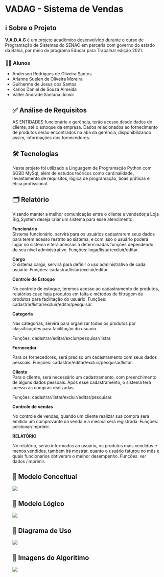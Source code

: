 # VADAG - Sistema de Vendas

<h2>ℹ Sobre o Projeto</h2>
 <b>V.A.D.A.G</b> é um projeto acadêmico desenvolvido durante o curso de Programação de Sistemas do SENAC em parceria com governo do estado da Bahia, por meio do programa Educar para Trabalhar edição 2021.
 
 <h3>👨‍🎓 Alunos</h3>
 <ul>
 <li>Anderson Rodrigues de Oliveira Santos</li>
 <li>Arianne Suelen de Oliveira Moreira</li>
 <li>Guilherme de Jesus dos Santos</li>
  <li>Karlos Daniel de Souza Almeida</li>
  <li>Valter Andrade Santana Júnior</li>
</il>

<h2>✅ Análise de Requisitos</h2>
AS ENTIDADES funcionário e gerência, terão acesso desde dados do cliente, até o estoque da empresa. Dados relacionados ao fornecimento de produtos serão encontrados na aba da gerência, disponibilizando assim, informações dos fornecedores.
<h2>🛠️ Tecnologias</h2>
<p>Neste projeto foi utilizado a Linguagem de Programação Python com SGBD MySql, além de estudos teóricos como cardinalidade, levantamento de requisitos, lógica de programação, boas práticas e ética profissional.</p>


<h2>🗂️ Relatório</h2><p>

Visando manter a melhor comunicação entre o cliente e vendedor,a Loja Big_System deseja criar um sistema para esse atendimento:

<b>Funcionário</b><br>
Sistema funcionário, servirá para os usuários cadastrarem seus dados para terem acesso restrito ao sistema, e com isso o usuário poderá logar no sistema e terá acessos à determinadas funções dependendo do seu nível administrativo.
Funções: logar/listar/excluir/editar.
</p>

<p><b>Cargo</b><br>
O sistema cargo, servirá para definir o uso administrativo de cada usuário. 
Funções: cadastrar/listar/excluir/editar.
</p>
<p><b>Controle de Estoque</b><br>

No controle de estoque, teremos acesso ao cadastramento de produtos, relatórios caso haja produtos em falta e métodos de filtragem de produtos para facilitação do usuário.
Funções: cadastrar/listar/excluir/editar/pesquisar.
</p>
<p><b>Categoria</b><br>

Nas categorias, servirá para organizar todos os produtos por classificações para facilitação do usuario.

Funções: cadastrar/editar/exclur/pesquisar/listar.
</p>
<p><b>Fornecedor</b><br>

Para os fornecedores, será preciso um cadastramento com seus dados pessoais.
Funções: cadastrar/editar/excluir/pesquisar/listar.
</p>
<p><b>Cliente</b><br>
Para o cliente, será necessário um cadastramento, com preenchimento de alguns dados pessoais.
Após esse cadastramento, o sistema terá acesso às compras realizadas.
 
Funções: cadastrar/listar/excluir/editar/pesquisar.
</p>
<p><b>Controle de vendas</b><br>

No controle de vendas, quando um cliente realizar sua compra sera emitido um comprovante da venda e a mesma será registrada.
Funções: adicionar/imprimir.
</p>
<p><b>RELATÓRIO</b><br>

No relatório, serão informados ao usuário, os produtos mais vendidos e menos vendidos, também irá mostrar, quanto o usuário faturou no mês e quais funcionarios obtiveram o melhor desempenho. 
Funções: ver dados /imprimir.
</p>
<h2>📌 Modelo Conceitual</h2>
 <p>
<img src="https://user-images.githubusercontent.com/99498850/179229177-17f295dd-23cd-46a1-8fc8-f6e5f4b0c1f3.png">
</p>
<h2>📌 Modelo Lógico</h2>
 <p>
<img src="https://user-images.githubusercontent.com/99498850/179230624-0b9b911e-d98f-4c79-97c4-0190d892c7ac.png">
</p>
<h2>📌 Diagrama de Uso</h2>
 <p>
<img src="https://user-images.githubusercontent.com/99498850/179231934-0e65dec4-6989-4d67-bc00-36919f68efbb.PNG">
</p>
<h2>📌 Imagens do Algoritimo</h2>
<p>
<img src="https://user-images.githubusercontent.com/99498850/179236339-40f71c1a-de1b-4f8b-9ce5-ed2d05c9edbf.gif">
</p>
